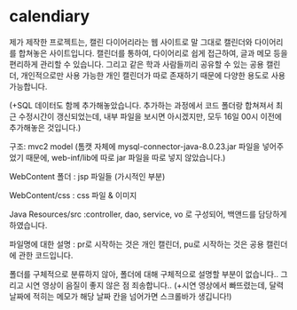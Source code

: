 # calendiary

제가 제작한 프로젝트는, 캘린 다이어리라는 웹 사이트로
말 그대로 캘린더와 다이어리를 합쳐놓은 사이트입니다.
캘린더를 통하여, 다이어리로 쉽게 접근하여,
글과 메모 등을 편리하게 관리할 수 있습니다.
그리고 같은 학과 사람들끼리 공유할 수 있는 공용 캘린더,
개인적으로만 사용 가능한 개인 캘린더가 따로 존재하기 때문에
다양한 용도로 사용 가능합니다.

(+SQL 데이터도 함께 추가해놓았습니다. 추가하는 과정에서 코드 폴더랑 합쳐져서 최근 수정시간이 갱신되었는데,
내부 파일을 보시면 아시겠지만, 모두 16일 00시 이전에 추가해놓은 것입니다.)

구조: mvc2 model
(톰캣 자체에 mysql-connector-java-8.0.23.jar 파일을 넣어주었기 때문에, web-inf/lib에 따로 jar 파일을 따로 넣지 않았습니다.)

WebContent 폴더
: jsp 파일들 (가시적인 부분)

WebContent/css
: css 파일 & 이미지

Java Resources/src
:controller, dao, service, vo 로 구성되어, 백앤드를 담당하게 하였습니다.

파일명에 대한 설명 : pr로 시작하는 것은 개인 캘린더, pu로 시작하는 것은 공용 캘린더에 관한 코드입니다.

폴더를 구체적으로 분류하지 않아, 폴더에 대해 구체적으로 설명할 부분이 없습니다..
그리고 시연 영상이 음질이 좋지 않은 점 죄송합니다..
(+시연 영상에서 빠뜨렸는데, 달력 날짜에 적히는 메모가 해당 날짜 칸을 넘어가면 스크롤바가 생깁니다!)
